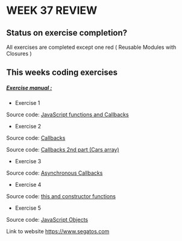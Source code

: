 # WEEK 37 REVIEW  

## Status on exercise completion? 
All exercises are completed except one red (  Reusable Modules with Closures ) 

## This weeks coding exercises
##### [Exercise manual :](https://docs.google.com/document/d/1g4NPayMnNV8UUNdoTLZdcf4BehCip14QDuRwa4V7uFU/edit#)

* Exercise 1

Source code:	[JavaScript functions and Callbacks](https://github.com/josefmarcc/3SemWeek37js_day1/blob/master/src/JavaScriptFunc.js)

* Exercise 2

Source code:	[Callbacks](https://github.com/josefmarcc/3SemWeek37js_day1/blob/master/src/JavaScriptCallbacks.js)

Source code:	[Callbacks 2nd part (Cars array)](https://github.com/josefmarcc/3SemWeek37js_day1/blob/master/src/JavaScriptDOM.js)

* Exercise 3

Source code:	[Asynchronous Callbacks](https://github.com/josefmarcc/3SemWeek37js_day1/blob/master/src/JavaScriptAsyncCallback.js)

* Exercise 4

Source code:	[this and constructor functions](https://github.com/josefmarcc/3SemWeek37js_day1/blob/master/src/JavaScriptThisCons.js)

* Exercise 5

Source code:	[JavaScript Objects](https://github.com/josefmarcc/3SemWeek37js_day1/blob/master/src/JavaScriptObjects.js)



Link to website https://www.segatos.com


